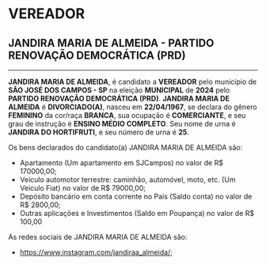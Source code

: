 # VEREADOR
## JANDIRA MARIA DE ALMEIDA - PARTIDO RENOVAÇÃO DEMOCRÁTICA (PRD)
---
**JANDIRA MARIA DE ALMEIDA**, é candidato a **VEREADOR** pelo município de **SÃO JOSÉ DOS CAMPOS - SP** na eleição **MUNICIPAL** de **2024** pelo **PARTIDO RENOVAÇÃO DEMOCRÁTICA (PRD)**.
**JANDIRA MARIA DE ALMEIDA** é **DIVORCIADO(A)**, nasceu em **22/04/1967**, se declara do gênero **FEMININO** da cor/raça **BRANCA**, sua ocupação é **COMERCIANTE**, e seu grau de instrução é **ENSINO MÉDIO COMPLETO**.
Seu nome de urna é **JANDIRA DO HORTIFRUTI**, e seu número de urna é **25**.

Os bens declarados do candidato(a) JANDIRA MARIA DE ALMEIDA são: 
- Apartamento (Um apartamento em SJCampos) no valor de R$ 170000,00;
- Veículo automotor terrestre: caminhão, automóvel, moto, etc. (Um Veiculo Fiat) no valor de R$ 79000,00;
- Depósito bancário em conta corrente no País (Saldo conta) no valor de R$ 2800,00;
- Outras aplicações e Investimentos (Saldo em Poupança) no valor de R$ 100,00

As redes sociais de JANDIRA MARIA DE ALMEIDA são:
- https://www.instagram.com/jandiraa_almeida/;